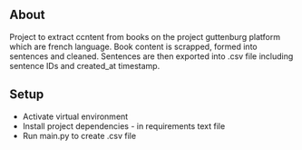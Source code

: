 ## About

Project to extract ccntent from books on the project guttenburg platform which are french language. Book content is scrapped, formed into sentences and cleaned. Sentences are then exported into .csv file including sentence IDs and created_at timestamp.


## Setup

- Activate virtual environment
- Install project dependencies - in requirements text file
- Run main.py to create .csv file

